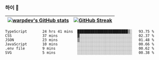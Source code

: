 
### 하이 👋
[![warpdev's GitHub stats](https://github-readme-stats.vercel.app/api?username=warpdev&show_icons=true&theme=vue-dark)](#) |[![GitHub Streak](https://github-readme-streak-stats.herokuapp.com/?user=warpdev&theme=dark)](#)
--- | --- |
<!--START_SECTION:waka-->

```text
TypeScript       24 hrs 41 mins  ███████████████████████▒░   93.75 %
CSS              37 mins         ▓░░░░░░░░░░░░░░░░░░░░░░░░   02.37 %
JSON             23 mins         ▒░░░░░░░░░░░░░░░░░░░░░░░░   01.48 %
JavaScript       10 mins         ░░░░░░░░░░░░░░░░░░░░░░░░░   00.66 %
.env file        9 mins          ░░░░░░░░░░░░░░░░░░░░░░░░░   00.62 %
SVG              5 mins          ░░░░░░░░░░░░░░░░░░░░░░░░░   00.38 %
```

<!--END_SECTION:waka-->

<!--
**warpdev/warpdev** is a ✨ _special_ ✨ repository because its `README.md` (this file) appears on your GitHub profile.

Here are some ideas to get you started:

- 🔭 I’m currently working on ...
- 🌱 I’m currently learning ...
- 👯 I’m looking to collaborate on ...
- 🤔 I’m looking for help with ...
- 💬 Ask me about ...
- 📫 How to reach me: ...
- 😄 Pronouns: ...
- ⚡ Fun fact: ...
-->
